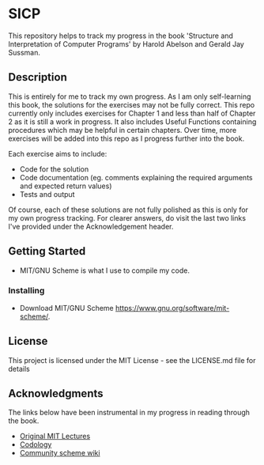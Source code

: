 # SICP

This repository helps to track my progress in the book 'Structure and Interpretation of Computer Programs' by Harold Abelson and Gerald Jay Sussman.

## Description

This is entirely for me to track my own progress. As I am only self-learning this book, the solutions for the exercises may not be fully correct. This repo currently only includes exercises for Chapter 1 and less than half of Chapter 2 as it is still a work in progress. It also includes Useful Functions containing procedures which may be helpful in certain chapters. Over time, more exercises will be added into this repo as I progress further into the book.

Each exercise aims to include:
* Code for the solution
* Code documentation (eg. comments explaining the required arguments and expected return values)
* Tests and output

Of course, each of these solutions are not fully polished as this is only for my own progress tracking. For clearer answers, do visit the last two links I've provided under the Acknowledgement header.

## Getting Started

* MIT/GNU Scheme is what I use to compile my code.

### Installing

* Download MIT/GNU Scheme https://www.gnu.org/software/mit-scheme/.


## License

This project is licensed under the MIT License - see the LICENSE.md file for details

## Acknowledgments

The links below have been instrumental in my progress in reading through the book.

* [Original MIT Lectures](https://ocw.mit.edu/courses/electrical-engineering-and-computer-science/6-001-structure-and-interpretation-of-computer-programs-spring-2005/video-lectures/)
* [Codology](https://codology.net/)
* [Community scheme wiki](http://community.schemewiki.org/?SICP-Solutions)

